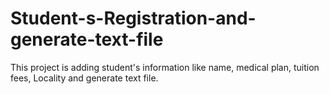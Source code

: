 # Student-s-Registration-and-generate-text-file
This project is adding student's information like name, medical plan, tuition fees, Locality and generate text file.
